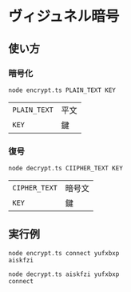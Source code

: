 # ヴィジュネル暗号

## 使い方

### 暗号化

```bash
node encrypt.ts PLAIN_TEXT KEY
```

|||
|-|-|
|`PLAIN_TEXT`|平文|
|`KEY`|鍵|

### 復号

```bash
node decrypt.ts CIIPHER_TEXT KEY
```

|||
|-|-|
|`CIPHER_TEXT`|暗号文|
|`KEY`|鍵|

## 実行例

```
node encrypt.ts connect yufxbxp
aiskfzi
```

```
node decrypt.ts aiskfzi yufxbxp
connect
```
